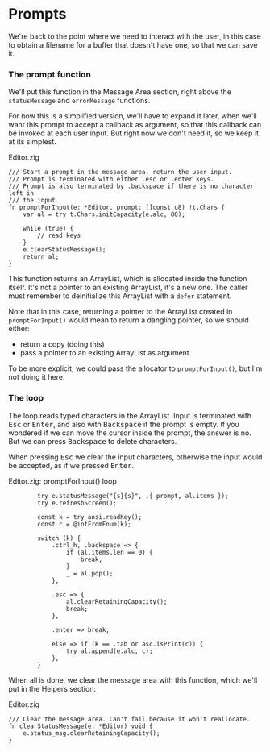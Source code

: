 # Prompts

We're back to the point where we need to interact with the user, in this case
to obtain a filename for a buffer that doesn't have one, so that we can save
it.


### The prompt function

We'll put this function in the Message Area section, right above the
`statusMessage` and `errorMessage` functions.

For now this is a simplified version, we'll have to expand it later, when we'll
want this prompt to accept a callback as argument, so that this callback can be
invoked at each user input. But right now we don't need it, so we keep it at
its simplest.

<div class="code-title">Editor.zig</div>

```zig
/// Start a prompt in the message area, return the user input.
/// Prompt is terminated with either .esc or .enter keys.
/// Prompt is also terminated by .backspace if there is no character left in
/// the input.
fn promptForInput(e: *Editor, prompt: []const u8) !t.Chars {
    var al = try t.Chars.initCapacity(e.alc, 80);

    while (true) {
        // read keys
    }
    e.clearStatusMessage();
    return al;
}
```

This function returns an ArrayList, which is allocated inside the function
itself. It's not a pointer to an existing ArrayList, it's a new one. The caller
must remember to deinitialize this ArrayList with a `defer` statement.

Note that in this case, returning a pointer to the ArrayList created in
`promptForInput()` would mean to return a dangling pointer, so we should
either:

- return a copy (doing this)
- pass a pointer to an existing ArrayList as argument

To be more explicit, we could pass the allocator to `promptForInput()`, but I'm
not doing it here.

### The loop

The loop reads typed characters in the ArrayList. Input is terminated with
<kbd>Esc</kbd> or <kbd>Enter</kbd>, and also with <kbd>Backspace</kbd> if the
prompt is empty. If you wondered if we can move the cursor inside the prompt,
the answer is no. But we can press <kbd>Backspace</kbd> to delete characters.

When pressing <kbd>Esc</kbd> we clear the input characters, otherwise the input
would be accepted, as if we pressed <kbd>Enter</kbd>.

<div class="code-title">Editor.zig: promptForInput() loop</div>

```zig
        try e.statusMessage("{s}{s}", .{ prompt, al.items });
        try e.refreshScreen();

        const k = try ansi.readKey();
        const c = @intFromEnum(k);

        switch (k) {
            .ctrl_h, .backspace => {
                if (al.items.len == 0) {
                    break;
                }
                _ = al.pop();
            },

            .esc => {
                al.clearRetainingCapacity();
                break;
            },

            .enter => break,

            else => if (k == .tab or asc.isPrint(c)) {
                try al.append(e.alc, c);
            },
        }
```

When all is done, we clear the message area with this function, which we'll put
in the Helpers section:

<div class="code-title">Editor.zig</div>

```zig
/// Clear the message area. Can't fail because it won't reallocate.
fn clearStatusMessage(e: *Editor) void {
    e.status_msg.clearRetainingCapacity();
}
```
